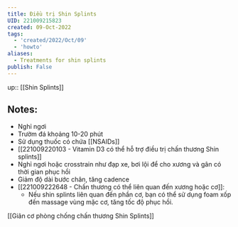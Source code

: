 ```yaml
---
title: Điều trị Shin Splints
UID: 221009215823
created: 09-Oct-2022
tags:
  - 'created/2022/Oct/09'
  - 'howto'
aliases:
  - Treatments for shin splints
publish: False
---
```

up:: [[Shin Splints]]
## Notes:
- Nghỉ ngơi
- Trườm đá khoảng 10-20 phút
- Sử dụng thuốc có chứa [[NSAIDs]]
- [[221009220103 - Vitamin D3 có thể hỗ trợ điều trị chấn thương Shin splints]]
- Nghỉ ngơi hoặc crosstrain như đạp xe, bơi lội để cho xương và gân có thời gian phục hồi
- Giảm độ dài bước chân, tăng cadence
- [[221009222648 - Chấn thương có thể liên quan đến xương hoặc cơ]]:
	- Nếu shin splints liên quan đến phần cơ, bạn có thể sử dụng foam xốp đến massage vùng mặc cơ, tăng tốc độ phục hồi.

[[Giãn cơ phòng chống chấn thương Shin Splints]]